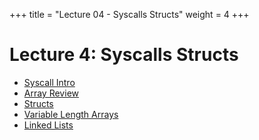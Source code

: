 +++
title = "Lecture 04 - Syscalls Structs"
weight = 4 
+++

# Lecture 4: Syscalls Structs

 - [Syscall Intro](https://youtu.be/2jPZqB5PTu4)
 - [Array Review](https://youtu.be/mOtlp8cZi5Y)
 - [Structs](https://youtu.be/__tf_HnOCB4)
 - [Variable Length Arrays](https://youtu.be/_BY9jMYkxSY)
 - [Linked Lists](https://youtu.be/ylsXHHNJ_bA)
